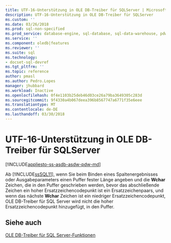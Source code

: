 ```yaml
---
title: UTF-16-Unterstützung in OLE DB-Treiber für SQLServer | Microsoft Docs
description: UTF-16-Unterstützung in OLE DB-Treiber für SQLServer
ms.custom: ''
ms.date: 03/26/2018
ms.prod: sql-non-specified
ms.prod_service: database-engine, sql-database, sql-data-warehouse, pdw
ms.service: ''
ms.component: oledb|features
ms.reviewer: ''
ms.suite: sql
ms.technology:
- docset-sql-devref
ms.tgt_pltfrm: ''
ms.topic: reference
author: pmasl
ms.author: Pedro.Lopes
manager: jhubbard
ms.workload: Inactive
ms.openlocfilehash: 0f4e1103b25deb46d03ce26a79ba3649305c283d
ms.sourcegitcommit: 9f4330a4b067deea396b8567747a6771f35e6eee
ms.translationtype: MT
ms.contentlocale: de-DE
ms.lasthandoff: 03/30/2018
---
```

# <a name="utf-16-support-in-ole-db-driver-for-sql-server"></a>UTF-16-Unterstützung in OLE DB-Treiber für SQLServer
[!INCLUDE[appliesto-ss-asdb-asdw-pdw-md](../../../includes/appliesto-ss-asdb-asdw-pdw-md.md)]

  Ab [!INCLUDE[ssSQL11](../../../includes/sssql11-md.md)], wenn Sie beim Binden eines Spaltenergebnisses oder Ausgabeparameters einen Puffer fester Länge angeben und die **Wchar** Zeichen, die in den Puffer geschrieben werden, bevor das abschließende Zeichen ein hoher Ersatzzeichencodepunkt ist ein Ersatzzeichenpaars, und wenn das nächste **Wchar** Zeichen ist ein niedriger Ersatzzeichencodepunkt, OLE DB-Treiber für SQL Server wird nicht die hoher Ersatzzeichencodepunkt hinzugefügt, in den Puffer.  
  
## <a name="see-also"></a>Siehe auch  
 [OLE DB-Treiber für SQL Server-Funktionen](../../oledb/features/oledb-driver-for-sql-server-features.md)   
  
  
